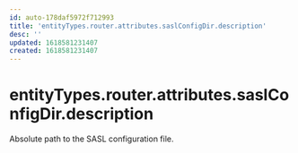 ```yaml
---
id: auto-178daf5972f712993
title: 'entityTypes.router.attributes.saslConfigDir.description'
desc: ''
updated: 1618581231407
created: 1618581231407
---
```

# entityTypes.router.attributes.saslConfigDir.description

Absolute path to the SASL configuration file.